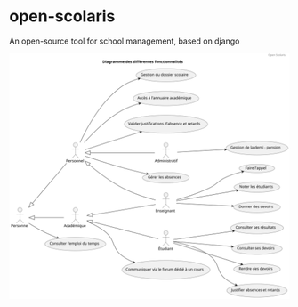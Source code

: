 # open-scolaris
An open-source tool for school management, based on django

![Use cases diagram](./use_cases.svg)